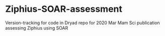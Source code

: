 # Ziphius-SOAR-assessment
Version-tracking for code in Dryad repo for 2020 Mar Mam Sci publication assessing Ziphius using SOAR
